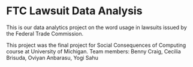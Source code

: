 # FTC Lawsuit Data Analysis
This is our data analytics project on the word usage in lawsuits issued by the Federal Trade Commission. 

This project was the final project for Social Consequences of Computing course at University of Michigan. Team members: Benny Craig, Cecilia Brisuda, Oviyan Anbarasu, Yogi Sahu
